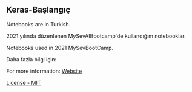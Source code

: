 ## Keras-Başlangıç

Notebooks are in Turkish.

2021 yılında düzenlenen MySevAIBootcamp'de kullandığım notebooklar.

Notebooks used in 2021 MySevBootCamp.

Daha fazla bilgi için:

For more information:
[Website](https://sites.google.com/sev.org.tr/mysev-ai-bootcamp/home)

[License - MIT](LICENSE)